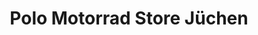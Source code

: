 ---
title: "Polo Motorrad Store Jüchen"
url: /juechen/polo-motorrad-store-juechen/
shop: Motorrad
---